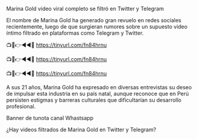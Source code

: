 Marina Gold video viral completo se filtró en Twitter y Telegram

El nombre de Marina Gold ha generado gran revuelo en redes sociales recientemente, luego de que surgieran rumores sobre un supuesto video íntimo filtrado en plataformas como Telegram y Twitter.

📺📱👉◄◄🔴  https://tinyurl.com/fn84hrnu

📺📱👉◄◄🔴  https://tinyurl.com/fn84hrnu

📺📱👉◄◄🔴  https://tinyurl.com/fn84hrnu

A sus 21 años, Marina Gold ha expresado en diversas entrevistas su deseo de impulsar esta industria en su país natal, aunque reconoce que en Perú persisten estigmas y barreras culturales que dificultarían su desarrollo profesional.

Banner de tunota canal Whastsapp

¿Hay videos filtrados de Marina Gold en Twitter y Telegram?
